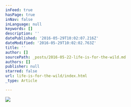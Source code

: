 ```yaml
---
inFeed: true
hasPage: true
inNav: false
inLanguage: null
keywords: []
description: ''
datePublished: '2016-05-29T10:02:07.216Z'
dateModified: '2016-05-29T10:02:02.763Z'
title: ''
author: []
sourcePath: _posts/2016-05-22-life-is-for-the-wild.md
authors: []
publisher: null
starred: false
url: life-is-for-the-wild/index.html
_type: Article

---
```

![](https://the-grid-user-content.s3-us-west-2.amazonaws.com/e1d16490-44f2-4795-9c31-30746b41062e.jpg)